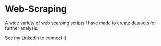 # Web-Scraping
A wide variety of web scarping scripts I have made to create datasets for further analysis.

See my [LinkedIn](https://www.linkedin.com/in/noah-rubin1/) to connect :)
